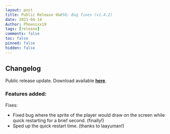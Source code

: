 ```yaml
---
layout: post
title: Public Release 9&#58; Bug fixes (v1.4.2)
date: 2021-04-14
Author: Phoenixx19
tags: [release]
comments: false
toc: false
pinned: false
hidden: false
---
```


## Changelog

Public release update.
Download available [**here**](https://github.com/JumpKingPlus/JumpKingPlus/releases/tag/v1.4.2). <!-- more -->

### Features added:
Fixes:
- Fixed bug where the sprite of the player would draw on the screen while quick restarting for a brief second. (finally!) 
- Sped up the quick restart time. (thanks to laayuman!)